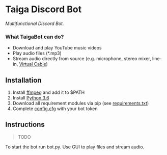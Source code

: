 # Taiga Discord Bot
 *Multifunctional Discord Bot.* 

### What TaigaBot can do?
* Download and play YouTube music videos
* Play audio files (*.mp3)
* Stream audio directly from source (e.g. microphone, stereo mixer, line-in, [Virtual Cable](https://www.vb-audio.com/Cable/index.htm))

## Installation
1. Install [ffmpeg](http://ffmpeg.org) and add it to $PATH
2. Install [Python 3.6](https://www.python.org/downloads/)
3. Download all requirement modules via pip (see [requirements.txt](requirements.txt))
4. Complete [config.cfg](config.cfg) with your bot token

## Instructions
>TODO

To start the bot run bot.py. Use GUI to play files and stream audio.
